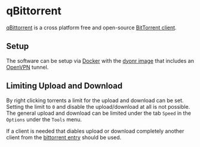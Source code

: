 # qBittorrent

[qBittorrent](https://www.qbittorrent.org/) is a cross platform free and
open-source [BitTorrent client](/wiki/bittorrent.md#clients).

## Setup

The software can be setup via [Docker](/wiki/docker.md) with the
[dyonr image](/wiki/docker-images/dyonr_-_qbittorrentvpn.md) that
includes an [OpenVPN](/wiki/vpn.md#openvpn) tunnel.

## Limiting  Upload and Download

By right clicking torrents a limit for the upload and download can be set.
Setting the limit to `0` and disable the upload/download at all is not possible.
The general upload and download can be limited under the tab `Speed` in the
`Options` under the `Tools` menu.

If a client is needed that diables upload or download completely another client
from the [bittorrent entry](/wiki/bittorrent.md#clients) should be used.
